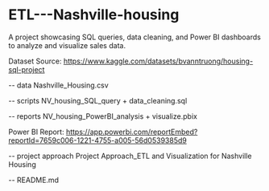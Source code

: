 # ETL---Nashville-housing
A project showcasing SQL queries, data cleaning, and Power BI dashboards to analyze and visualize sales data.

Dataset Source: https://www.kaggle.com/datasets/bvanntruong/housing-sql-project

-- data Nashville_Housing.csv

-- scripts NV_housing_SQL_query + data_cleaning.sql

-- reports NV_housing_PowerBI_analysis + visualize.pbix

  Power BI Report: https://app.powerbi.com/reportEmbed?reportId=7659c006-1221-4755-a005-56d0539385d9

-- project approach Project Approach_ETL and Visualization for Nashville Housing
  
-- README.md
